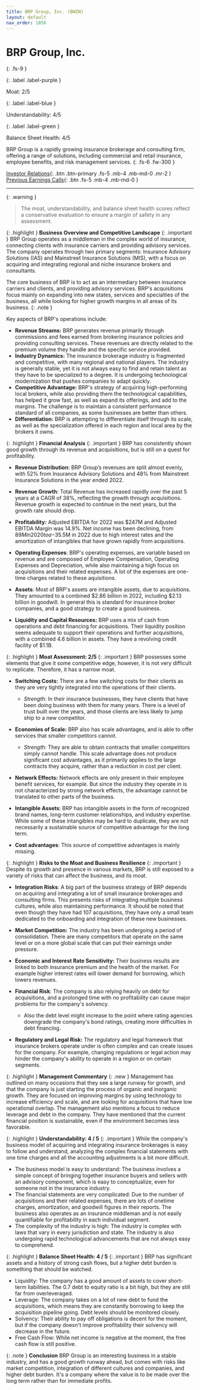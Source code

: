 ```yaml
---
title: BRP Group, Inc. (BWIN)
layout: default
nav_order: 1856
---
```


# BRP Group, Inc.
{: .fs-9 }

{: .label .label-purple }

Moat: 2/5

{: .label .label-blue }

Understandability: 4/5

{: .label .label-green }

Balance Sheet Health: 4/5

BRP Group is a rapidly growing insurance brokerage and consulting firm, offering a range of solutions, including commercial and retail insurance, employee benefits, and risk management services.
{: .fs-6 .fw-300 }

[Investor Relations](https://www.google.com/search?q=BWIN+investor+relations){: .btn .btn-primary .fs-5 .mb-4 .mb-md-0 .mr-2 }
[Previous Earnings Calls](https://discountingcashflows.com/company/BWIN/transcripts/){: .btn .fs-5 .mb-4 .mb-md-0 }

---

{: .warning }
>The moat, understandability, and balance sheet health scores reflect a conservative evaluation to ensure a margin of safety in any assessment.



{: .highlight }
**Business Overview and Competitive Landscape**
{: .important }
BRP Group operates as a middleman in the complex world of insurance, connecting clients with insurance carriers and providing advisory services. The company operates through two primary segments: Insurance Advisory Solutions (IAS) and Mainstreet Insurance Solutions (MIS), with a focus on acquiring and integrating regional and niche insurance brokers and consultants.

The core business of BRP is to act as an intermediary between insurance carriers and clients, and providing advisory services. BRP's acquisitions focus mainly on expanding into new states, services and specialties of the business, all while looking for higher growth margins in all areas of its business.
{: .note }

Key aspects of BRP's operations include:

*   **Revenue Streams:** BRP generates revenue primarily through commissions and fees earned from brokering insurance policies and providing consulting services. These revenues are directly related to the premium volume they handle and the specific service provided.
*   **Industry Dynamics:** The insurance brokerage industry is fragmented and competitive, with many regional and national players. The industry is generally stable, yet it is not always easy to find and retain talent as they have to be specialized to a degree. It is undergoing technological modernization that pushes companies to adapt quickly.
*   **Competitive Advantage:** BRP's strategy of acquiring high-performing local brokers, while also providing them the technological capabilities, has helped it grow fast, as well as expand its offerings, and add to the margins. The challenge is to maintain a consistent performance standard of all companies, as some businesses are better than others.
*   **Differentiation:** BRP is attempting to differentiate itself through its scale, as well as the specialization offered in each region and local area by the brokers it owns.

{: .highlight }
**Financial Analysis**
{: .important }
BRP has consistently shown good growth through its revenue and acquisitions, but is still on a quest for profitability.

*  **Revenue Distribution**: BRP Group’s revenues are split almost evenly, with 52% from Insurance Advisory Solutions and 48% from Mainstreet Insurance Solutions in the year ended 2022.

*  **Revenue Growth**: Total Revenue has increased rapidly over the past 5 years at a CAGR of 38%, reflecting the growth through acquisitions. Revenue growth is expected to continue in the next years, but the growth rate should drop.
*  **Profitability:** Adjusted EBITDA for 2022 was $247M and Adjusted EBITDA Margin was 14.9%. Net income has been declining, from $89M in 2020 to a -$35.5M in 2022 due to high interest rates and the amortization of intangibles that have grown rapidly from acquisitions.
*  **Operating Expenses**: BRP's operating expenses, are variable based on revenue and are composed of Employee Compensation, Operating Expenses and Depreciation, while also maintaining a high focus on acquisitions and their related expenses. A lot of the expenses are one-time charges related to these aquisitions.
*  **Assets**: Most of BRP's assets are intangible assets, due to acquisitions. They amounted to a combined $2.86 billion in 2022, including $2.13 billion in goodwill. In general this is standard for insurance broker companies, and a good strategy to create a good business.
*   **Liquidity and Capital Resources:** BRP uses a mix of cash from operations and debt financing for acquisitions. Their liquidity position seems adequate to support their operations and further acquisitions, with a combined 4.6 billion in assets. They have a revolving credit facility of $1.1B.

{: .highlight }
**Moat Assessment: 2/5**
{: .important }
BRP possesses some elements that give it some competitive edge, however, it is not very difficult to replicate. Therefore, it has a narrow moat.

*   **Switching Costs:** There are a few switching costs for their clients as they are very tightly integrated into the operations of their clients.

    *   *Strength:* In their insurance businesses, they have clients that have been doing business with them for many years. There is a level of trust built over the years, and those clients are less likely to jump ship to a new competitor.
*   **Economies of Scale:** BRP also has scale advantages, and is able to offer services that smaller competitors cannot.

    *   *Strength:* They are able to obtain contracts that smaller competitors simply cannot handle. This scale advantage does not produce significant cost advantages, as it primarily applies to the large contracts they acquire, rather than a reduction in cost per client.
*   **Network Effects:** Network effects are only present in their employee benefit services, for example. But since the industry they operate in is not characterized by strong network effects, the advantage cannot be translated to other parts of the business.
*   **Intangible Assets**: BRP has intangible assets in the form of recognized brand names, long-term customer relationships, and industry expertise. While some of these intangibles may be hard to duplicate, they are not necessarily a sustainable source of competitive advantage for the long term.
*   **Cost advantages**: This source of competitive advantages is mainly missing.

{: .highlight }
**Risks to the Moat and Business Resilience**
{: .important }
Despite its growth and presence in various markets, BRP is still exposed to a variety of risks that can affect the business, and its moat.

*   **Integration Risks**: A big part of the business strategy of BRP depends on acquiring and integrating a lot of small insurance brokerages and consulting firms. This presents risks of integrating multiple business cultures, while also maintaining performance. It should be noted that even though they have had 107 acquisitions, they have only a small team dedicated to the onboarding and integration of these new businesses.
*  **Market Competition:** The industry has been undergoing a period of consolidation. There are many competitors that operate on the same level or on a more global scale that can put their earnings under pressure.
*   **Economic and Interest Rate Sensitivity:** Their business results are linked to both insurance premium and the health of the market. For example higher interest rates will lower demand for borrowing, which lowers revenues.
*  **Financial Risk**: The company is also relying heavily on debt for acquisitions, and a prolonged time with no profitability can cause major problems for the company's solvency.

    *  Also the debt level might increase to the point where rating agencies downgrade the company's bond ratings, creating more difficulties in debt financing.

*   **Regulatory and Legal Risk:** The regulatory and legal framework that insurance brokers operate under is often complex and can create issues for the company. For example, changing regulations or legal action may hinder the company's ability to operate in a region or on certain segments.

{: .highlight }
**Management Commentary**
{: .new }
Management has outlined on many occasions that they see a large runway for growth, and that the company is just starting the process of organic and inorganic growth. They are focused on improving margins by using technology to increase efficiency and scale, and are looking for acquisitions that have low operational overlap. The management also mentions a focus to reduce leverage and debt in the company. They have mentioned that the current financial position is sustainable, even if the environment becomes less favorable.

{: .highlight }
**Understandability: 4 / 5**
{: .important }
While the company's business model of acquiring and integrating insurance brokerages is easy to follow and understand, analyzing the complex financial statements with one time charges and all the accounting adjustments is a bit more difficult.
*  The business model is easy to understand: The business involves a simple concept of bringing together insurance buyers and sellers with an advisory component, which is easy to conceptualize, even for someone not in the insurance industry.
*   The financial statements are very complicated: Due to the number of acquisitions and their related expenses, there are lots of onetime charges, amortization, and goodwill figures in their reports. The business also operates as an insurance middleman and is not easily quantifiable for profitability in each individual segment.
*   The complexity of the industry is high: The industry is complex with laws that vary in every jurisdiction and state. The industry is also undergoing rapid technological advancements that are not always easy to comprehend.

{: .highlight }
**Balance Sheet Health: 4 / 5**
{: .important }
BRP has significant assets and a history of strong cash flows, but a higher debt burden is something that should be watched.
*  Liquidity: The company has a good amount of assets to cover short-term liabilities. The 0.7 debt to equity ratio is a bit high, but they are still far from overleveraged.
*   Leverage: The company takes on a lot of new debt to fund the acquisitions, which means they are constantly borrowing to keep the acquisition pipeline going. Debt levels should be monitored closely.
*   Solvency: Their ability to pay off obligations is decent for the moment, but if the company doesn't improve profitability their solvency will decrease in the future.
*  Free Cash Flow: While net income is negative at the moment, the free cash flow is still positive.

{: .note }
**Conclusion**
BRP Group is an interesting business in a stable industry, and has a good growth runway ahead, but comes with risks like market competition, integration of different cultures and companies, and higher debt burden. It's a company where the value is to be made over the long term rather than for immediate profits.
